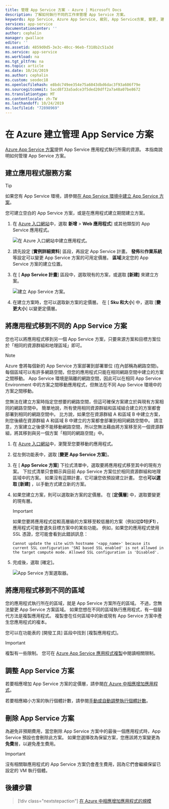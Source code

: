```yaml
---
title: 管理 App Service 方案 - Azure | Microsoft Docs
description: 了解如何執行不同的工作來管理 App Service 方案。
keywords: App Service, Azure App Service, 級別, App Service方案, 變更, 建立, 管理, 管控
services: app-service
documentationcenter: ''
author: cephalin
manager: gwallace
editor: ''
ms.assetid: 4859d0d5-3e3c-40cc-96eb-f318b2c51a3d
ms.service: app-service
ms.workload: na
ms.tgt_pltfrm: na
ms.topic: article
ms.date: 10/24/2019
ms.author: cephalin
ms.custom: seodec18
ms.openlocfilehash: e8bdc749ee354e75a6043dbd6dac3f93a606f79e
ms.sourcegitcommit: 5acd8f33a5adce3f5ded20dff2a7a48a07be8672
ms.translationtype: MT
ms.contentlocale: zh-TW
ms.lasthandoff: 10/24/2019
ms.locfileid: "72898969"
---
```

# <a name="manage-an-app-service-plan-in-azure"></a>在 Azure 建立管理 App Service 方案

[Azure App Service 方案](overview-hosting-plans.md)提供 App Service 應用程式執行所需的資源。 本指南說明如何管理 App Service 方案。

## <a name="create-an-app-service-plan"></a>建立應用程式服務方案

> [!TIP]
> 如果您有 App Service 環境，請參閱[在 App Service 環境中建立 App Service 方案](environment/app-service-web-how-to-create-a-web-app-in-an-ase.md#createplan)。

您可建立空白的 App Service 方案，或是在應用程式建立期間建立方案。

1. 在  [Azure 入口網站](https://portal.azure.com)中，選取 **新增** > **Web 應用程式**] 或其他類型的 App Service 應用程式。

   ![在 Azure 入口網站中建立應用程式。][createWebApp]

2. 請先設定 [**實例詳細資料**] 區段，再設定 App Service 計畫。 **發佈**和**作業系統**等設定可以變更 App Service 方案的可用定價層。 **區域**決定您的 App Service 方案的建立位置。
   
3. 在 [ **App Service 計畫**] 區段中，選取現有的方案，或選取 **[新建]** 來建立方案。

   ![建立 App Service 方案。][createASP] 

4. 在建立方案時，您可以選取新方案的定價層。 在 [ **Sku 和大小**] 中，選取 [**變更大小**] 以變更定價層。 

<a name="move"></a>

## <a name="move-an-app-to-another-app-service-plan"></a>將應用程式移到不同的 App Service 方案

您也可以將應用程式移到另一個 App Service 方案，只要來源方案和目標方案位於「相同的資源群組和地理區域」即可。

> [!NOTE]
> Azure 會將每個新的 App Service 方案部署到部署單位 (在內部稱為網路空間)。 每個區域可以有許多網路空間，但您的應用程式只能在相同網路空間中建立的方案之間移動。 App Service 環境是隔離的網路空間，因此可以在相同 App Service Environment 中的方案之間移動應用程式，但無法在不同 App Service 環境中的方案之間移動。
>
> 您無法在建立方案時指定您想要的網路空間，但這可確保方案建立於與現有方案相同的網路空間中。 簡單地說，所有使用相同資源群組和區域組合建立的方案都會部署到相同的網路空間中。 比方說，如果您在資源群組 A 和區域 B 中建立方案，則您後續在資源群組 A 和區域 B 中建立的方案都會部署到相同網路空間中。 請注意，方案建立之後便不能移動網路空間，所以您無法藉由將方案移至另一個資源群組，將其移到與另一個方案「相同的網路空間」中。
> 

1. 在 [Azure 入口網站](https://portal.azure.com)中，瀏覽至您要移動的應用程式。

2. 從左側功能表中，選取 [**變更 App Service 方案**]。

3. 在 [ **App Service 方案**] 下拉式清單中，選取要將應用程式移至其中的現有方案。 下拉式清單只會顯示與目前 App Service 方案位於相同資源群組和地理區域中的方案。 如果沒有這類計畫，它可讓您依預設建立計畫。 您也**可以選取 [新建]** ，以手動方式建立新的方案。

4. 如果您建立方案，則可以選取新方案的定價層。 在 [**定價層**] 中，選取要變更的現有層。 
   
   > [!IMPORTANT]
   > 如果您要將應用程式從較高層級的方案移至較低層的方案（例如從**D1**到**F1**），應用程式可能會遺失目標方案中的某些功能。 例如，如果您的應用程式使用 SSL 憑證，您可能會看到此錯誤訊息：
   >
   > `Cannot update the site with hostname '<app_name>' because its current SSL configuration 'SNI based SSL enabled' is not allowed in the target compute mode. Allowed SSL configuration is 'Disabled'.`

5. 完成後，選取 [確定]。
   
   ![App Service 方案選取器。][change] 

## <a name="move-an-app-to-a-different-region"></a>將應用程式移到不同的區域

您的應用程式執行所在的區域，就是 App Service 方案所在的區域。 不過，您無法變更 App Service 方案區域。 如果您想在不同的區域執行應用程式，有一個替代方法是複製應用程式。 複製會在任何區域中的新或現有 App Service 方案中產生您應用程式的複本。

您可以在功能表的 [開發工具] 區段中找到 [複製應用程式]。

> [!IMPORTANT]
> 複製有一些限制。 您可在 [Azure App Service 應用程式複製](app-service-web-app-cloning.md)中閱讀相關限制。

## <a name="scale-an-app-service-plan"></a>調整 App Service 方案

若要相應增加 App Service 方案的定價層，請參閱[在 Azure 中相應增加應用程式](manage-scale-up.md)。

若要相應縮小方案的執行個體計數，請參閱[手動或自動調整執行個體計數](../monitoring-and-diagnostics/insights-how-to-scale.md)。

<a name="delete"></a>

## <a name="delete-an-app-service-plan"></a>刪除 App Service 方案

為避免非預期費用，當您刪除 App Service 方案中的最後一個應用程式時，App Service 預設也會刪除此方案。 如果您選擇改為保留方案，您應該將方案變更為**免費**層，以避免產生費用。

> [!IMPORTANT]
> 沒有相關聯應用程式的 App Service 方案仍會產生費用，因為它們會繼續保留已設定的 VM 執行個體。

## <a name="next-steps"></a>後續步驟

> [!div class="nextstepaction"]
> [在 Azure 中相應增加應用程式的規模](manage-scale-up.md)

[change]: ./media/azure-web-sites-web-hosting-plans-in-depth-overview/change-appserviceplan.png
[createASP]: ./media/azure-web-sites-web-hosting-plans-in-depth-overview/create-appserviceplan.png
[createWebApp]: ./media/azure-web-sites-web-hosting-plans-in-depth-overview/create-web-app.png
